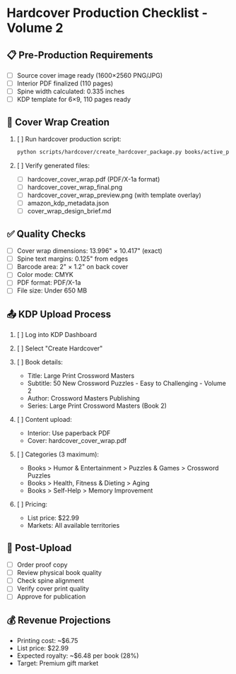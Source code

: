 # Hardcover Production Checklist - Volume 2

## 📋 Pre-Production Requirements
- [ ] Source cover image ready (1600×2560 PNG/JPG)
- [ ] Interior PDF finalized (110 pages)
- [ ] Spine width calculated: 0.335 inches
- [ ] KDP template for 6×9, 110 pages ready

## 🎨 Cover Wrap Creation
1. [ ] Run hardcover production script:
   ```bash
   python scripts/hardcover/create_hardcover_package.py books/active_production/Large_Print_Crossword_Masters/volume_2_proper/hardcover_config.json
   ```

2. [ ] Verify generated files:
   - [ ] hardcover_cover_wrap.pdf (PDF/X-1a format)
   - [ ] hardcover_cover_wrap_final.png 
   - [ ] hardcover_cover_wrap_preview.png (with template overlay)
   - [ ] amazon_kdp_metadata.json
   - [ ] cover_wrap_design_brief.md

## ✅ Quality Checks
- [ ] Cover wrap dimensions: 13.996" × 10.417" (exact)
- [ ] Spine text margins: 0.125" from edges
- [ ] Barcode area: 2" × 1.2" on back cover
- [ ] Color mode: CMYK
- [ ] PDF format: PDF/X-1a
- [ ] File size: Under 650 MB

## 📤 KDP Upload Process
1. [ ] Log into KDP Dashboard
2. [ ] Select "Create Hardcover"
3. [ ] Book details:
   - Title: Large Print Crossword Masters
   - Subtitle: 50 New Crossword Puzzles - Easy to Challenging - Volume 2
   - Author: Crossword Masters Publishing
   - Series: Large Print Crossword Masters (Book 2)
   
4. [ ] Content upload:
   - Interior: Use paperback PDF
   - Cover: hardcover_cover_wrap.pdf
   
5. [ ] Categories (3 maximum):
   - Books > Humor & Entertainment > Puzzles & Games > Crossword Puzzles
   - Books > Health, Fitness & Dieting > Aging  
   - Books > Self-Help > Memory Improvement

6. [ ] Pricing:
   - List price: $22.99
   - Markets: All available territories

## 🚀 Post-Upload
- [ ] Order proof copy
- [ ] Review physical book quality
- [ ] Check spine alignment
- [ ] Verify cover print quality
- [ ] Approve for publication

## 💰 Revenue Projections
- Printing cost: ~$6.75
- List price: $22.99
- Expected royalty: ~$6.48 per book (28%)
- Target: Premium gift market